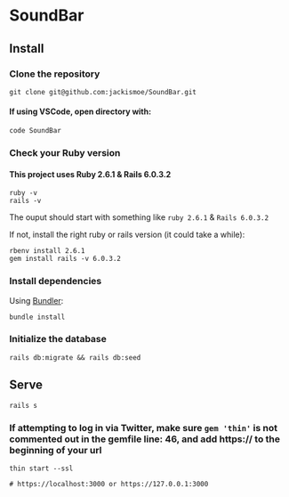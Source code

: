 # SoundBar

## Install

### Clone the repository

```shell
git clone git@github.com:jackismoe/SoundBar.git
```
#### If using VSCode, open directory with:
```shell
code SoundBar
```

### Check your Ruby version
#### This project uses Ruby 2.6.1 & Rails 6.0.3.2

```shell
ruby -v
rails -v
```

The ouput should start with something like `ruby 2.6.1` & `Rails 6.0.3.2`

If not, install the right ruby or rails version (it could take a while):

```shell
rbenv install 2.6.1
gem install rails -v 6.0.3.2
```

### Install dependencies

Using [Bundler](https://github.com/bundler/bundler):

```shell
bundle install
```

### Initialize the database

```shell
rails db:migrate && rails db:seed
```

## Serve

```shell
rails s
```
### If attempting to log in via Twitter, make sure `gem 'thin'` is not commented out in the gemfile line: 46, and add https:// to the beginning of your url

```shell
thin start --ssl

# https://localhost:3000 or https://127.0.0.1:3000
```